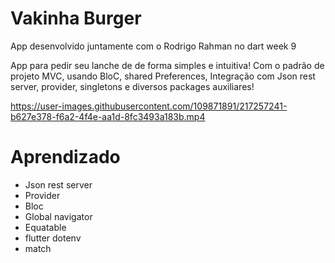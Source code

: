 # Vakinha Burger

App desenvolvido juntamente com o Rodrigo Rahman no dart week 9

App para pedir seu lanche de de forma simples e intuitiva! Com o padrão de projeto MVC, usando BloC, shared Preferences, Integração com Json rest server, provider, singletons e diversos packages auxiliares!


https://user-images.githubusercontent.com/109871891/217257241-b627e378-f6a2-4f4e-aa1d-8fc3493a183b.mp4


# Aprendizado

* Json rest server
* Provider
* Bloc
* Global navigator 
* Equatable
* flutter dotenv
* match

